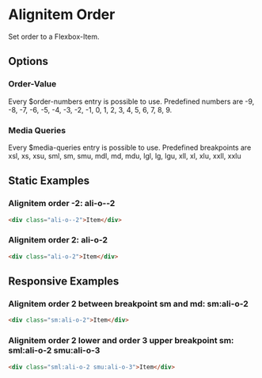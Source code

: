 # Alignitem Order

Set order to a Flexbox-Item.

## Options

### Order-Value

Every \$order-numbers entry is possible to use. Predefined numbers are -9, -8, -7, -6, -5, -4, -3, -2, -1, 0, 1, 2, 3, 4, 5, 6, 7, 8, 9.

### Media Queries

Every \$media-queries entry is possible to use. Predefined breakpoints are xsl, xs, xsu, sml, sm, smu, mdl, md, mdu, lgl, lg, lgu, xll, xl, xlu, xxll, xxlu

## Static Examples

### Alignitem order -2: **ali-o--2**

```html
<div class="ali-o--2">Item</div>
```

### Alignitem order 2: **ali-o-2**

```html
<div class="ali-o-2">Item</div>
```

## Responsive Examples

### Alignitem order 2 between breakpoint sm and md: **sm:ali-o-2**

```html
<div class="sm:ali-o-2">Item</div>
```

### Alignitem order 2 lower and order 3 upper breakpoint sm: **sml:ali-o-2 smu:ali-o-3**

```html
<div class="sml:ali-o-2 smu:ali-o-3">Item</div>
```
